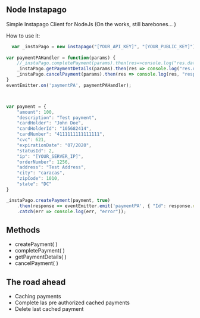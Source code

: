  

Node Instapago
--------------

Simple Instapago Client for NodeJs (On the works, still barebones... )

How to use it:


```javascript
  var _instaPago = new instapago("[YOUR_API_KEY]", "[YOUR_PUBLIC_KEY]");
  
var paymentPAHandler = function(params) {
    //_instaPago.completePayment(params).then(res=>console.log("res.data")).catch(err=>console.log(err, "completePayment error"));
    _instaPago.getPaymentDetails(params).then(res => console.log("res.data")).catch(err => console.log(err, "completePayment error"));
    _instaPago.cancelPayment(params).then(res => console.log(res, "resputa cancelPayment")).catch(err => console.log(err, "completePayment error"));
}
eventEmitter.on('paymentPA', paymentPAHandler);



var payment = {
    "amount": 100,
    "description": "Test payment",
    "cardHolder": "John Doe",
    "cardHolderId": "105682414",
    "cardNumber": "4111111111111111",
    "cvc": 621,
    "expirationDate": "07/2020",
    "statusId": 2,
    "ip": "[YOUR_SERVER_IP]",
    "orderNumber": 1256,
    "address": "Test Address",
    "city": "caracas",
    "zipCode": 1010,
    "state": "DC"
}

_instaPago.createPayment(payment, true)
    .then(response => eventEmitter.emit('paymentPA', { "Id": response.data.id, "amount": response.data.amount }))
    .catch(err => console.log(err, "error"));
```

Methods
-------

 - createPayment( )
 - completePayment( )
 - getPaymentDetails( )
 - cancelPayment( )

The road ahead
--------------

 - Caching payments
 - Complete las pre authorized cached payments
 - Delete last cached payment


